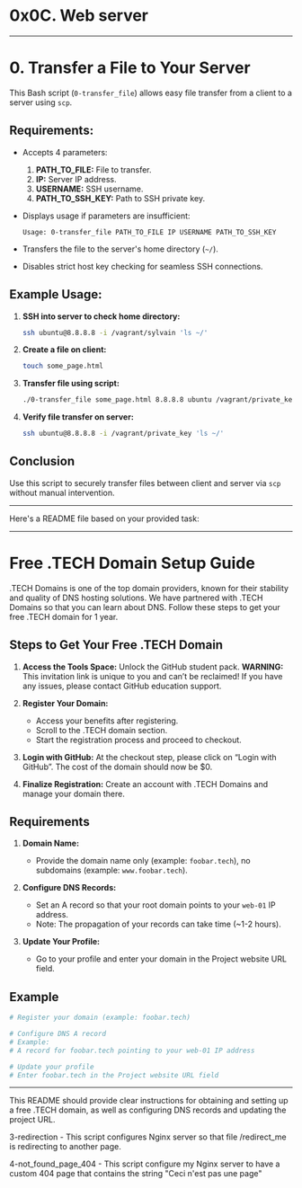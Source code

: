 # 0x0C. Web server

---

# 0. Transfer a File to Your Server

This Bash script (`0-transfer_file`) allows easy file transfer from a client to a server using `scp`.

## Requirements:

- Accepts 4 parameters:
  1. **PATH_TO_FILE:** File to transfer.
  2. **IP:** Server IP address.
  3. **USERNAME:** SSH username.
  4. **PATH_TO_SSH_KEY:** Path to SSH private key.

- Displays usage if parameters are insufficient:
  ```
  Usage: 0-transfer_file PATH_TO_FILE IP USERNAME PATH_TO_SSH_KEY
  ```

- Transfers the file to the server's home directory (`~/`).

- Disables strict host key checking for seamless SSH connections.

## Example Usage:

1. **SSH into server to check home directory:**

   ```bash
   ssh ubuntu@8.8.8.8 -i /vagrant/sylvain 'ls ~/'
   ```

2. **Create a file on client:**

   ```bash
   touch some_page.html
   ```

3. **Transfer file using script:**

   ```bash
   ./0-transfer_file some_page.html 8.8.8.8 ubuntu /vagrant/private_key
   ```

4. **Verify file transfer on server:**

   ```bash
   ssh ubuntu@8.8.8.8 -i /vagrant/private_key 'ls ~/'
   ```

## Conclusion

Use this script to securely transfer files between client and server via `scp` without manual intervention.

---


Here's a README file based on your provided task:

---

# Free .TECH Domain Setup Guide

.TECH Domains is one of the top domain providers, known for their stability and quality of DNS hosting solutions. We have partnered with .TECH Domains so that you can learn about DNS. Follow these steps to get your free .TECH domain for 1 year.

## Steps to Get Your Free .TECH Domain

1. **Access the Tools Space:**
   Unlock the GitHub student pack. **WARNING:** This invitation link is unique to you and can’t be reclaimed! If you have any issues, please contact GitHub education support.

2. **Register Your Domain:**
   - Access your benefits after registering.
   - Scroll to the .TECH domain section.
   - Start the registration process and proceed to checkout.

3. **Login with GitHub:**
   At the checkout step, please click on “Login with GitHub”. The cost of the domain should now be $0.

4. **Finalize Registration:**
   Create an account with .TECH Domains and manage your domain there.

## Requirements

1. **Domain Name:**
   - Provide the domain name only (example: `foobar.tech`), no subdomains (example: `www.foobar.tech`).

2. **Configure DNS Records:**
   - Set an A record so that your root domain points to your `web-01` IP address.
   - Note: The propagation of your records can take time (~1-2 hours).

3. **Update Your Profile:**
   - Go to your profile and enter your domain in the Project website URL field.

## Example

```sh
# Register your domain (example: foobar.tech)

# Configure DNS A record
# Example: 
# A record for foobar.tech pointing to your web-01 IP address

# Update your profile
# Enter foobar.tech in the Project website URL field
```

---

This README should provide clear instructions for obtaining and setting up a free .TECH domain, as well as configuring DNS records and updating the project URL.

3-redirection - This script configures Nginx server so that file /redirect_me is redirecting to another page.

4-not_found_page_404 - This script configure my Nginx server to have a custom 404 page that contains the string "Ceci n'est pas une page"
